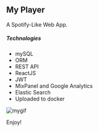 ## My Player
A Spotify-Like Web App.

##### Technologies
* mySQL
* ORM
* REST API
* ReactJS
* JWT
* MixPanel and Google Analytics
* Elastic Search
* Uploaded to docker

![mygif](./readme-files/myplayer.gif)


Enjoy!
